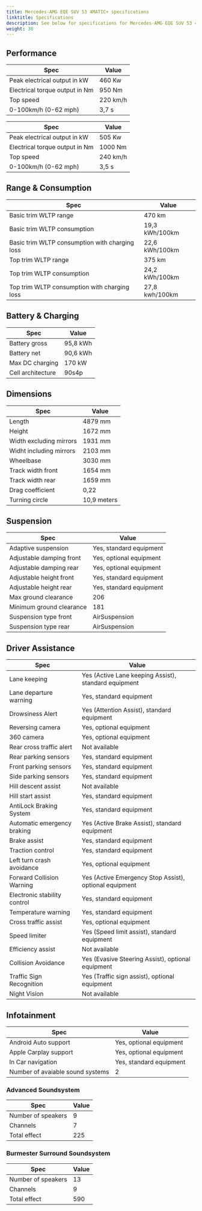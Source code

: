 ```yaml
---
title: Mercedes-AMG EQE SUV 53 4MATIC+ specifications
linktitle: Specifications
description: See below for specifications for Mercedes-AMG EQE SUV 53 4MATIC+
weight: 30
---
```


## Performance

|Spec|Value|
|----|-----|
|Peak electrical output in kW|460 Kw|
|Electrical torque output in Nm|950 Nm|
|Top speed|220 km/h|
|0-100km/h (0-62 mph)|3,7 s|


|Spec|Value|
|----|-----|
|Peak electrical output in kW|505 Kw|
|Electrical torque output in Nm|1000 Nm|
|Top speed|240 km/h|
|0-100km/h (0-62 mph)|3,5 s|



## Range & Consumption

|Spec|Value|
|----|-----|
|Basic trim WLTP range|470 km|
|Basic trim WLTP consumption|19,3 kWh/100km|
|Basic trim WLTP consumption with charging loss|22,6 kWh/100km|
|Top trim WLTP range|375 km|
|Top trim WLTP consumption|24,2 kWh/100km|
|Top trim WLTP consumption with charging loss|27,8 kwh/100km|



## Battery & Charging

|Spec|Value|
|----|-----|
|Battery gross|95,8 kWh|
|Battery net|90,6 kWh|
|Max DC charging|170 kW|
|Cell architecture|90s4p|



## Dimensions

|Spec|Value|
|----|-----|
|Length|4879 mm|
|Height|1672 mm|
|Width excluding mirrors|1931 mm|
|Widht including mirrors|2103 mm|
|Wheelbase|3030 mm|
|Track width front|1654 mm|
|Track width rear|1659 mm|
|Drag coefficient|0,22|
|Turning circle|10,9 meters|

## Suspension

|Spec|Value|
|----|-----|
|Adaptive suspension|Yes, standard equipment|
|Adjustable damping front|Yes, optional equipment|
|Adjustable damping rear|Yes, optional equipment|
|Adjustable height front|Yes, standard equipment|
|Adjustable height rear|Yes, standard equipment|
|Max ground clearance|206|
|Minimum ground clearance|181|
|Suspension type front|AirSuspension|
|Suspension type rear|AirSuspension|

## Driver Assistance

|Spec|Value|
|----|-----|
|Lane keeping|Yes (Active Lane keeping Assist), standard equipment|
|Lane departure warning|Yes, standard equipment|
|Drowsiness Alert|Yes (Attention Assist), standard equipment|
|Reversing camera|Yes, optional equipment|
|360 camera|Yes, optional equipment|
|Rear cross traffic alert|Not available|
|Rear parking sensors|Yes, standard equipment|
|Front parking sensors|Yes, standard equipment|
|Side parking sensors|Yes, standard equipment|
|Hill descent assist|Not available|
|Hill start assist|Yes, standard equipment|
|AntiLock Braking System|Yes, standard equipment|
|Automatic emergency braking|Yes (Active Brake Assist), standard equipment|
|Brake assist|Yes, standard equipment|
|Traction control|Yes, standard equipment|
|Left turn crash avoidance|Yes, optional equipment|
|Forward Collision Warning|Yes (Active Emergency Stop Assist), optional equipment|
|Electronic stability control|Yes, standard equipment|
|Temperature warning|Yes, standard equipment|
|Cross traffic assist|Yes, optional equipment|
|Speed limiter|Yes (Speed limit assist), standard equipment|
|Efficiency assist|Not available|
|Collision Avoidance|Yes (Evasive Steering Assist), optional equipment|
|Traffic Sign Recognition|Yes (Traffic sign assist), optional equipment|
|Night Vision|Not available|

## Infotainment

|Spec|Value|
|----|-----|
|Android Auto support|Yes, optional equipment|
|Apple Carplay support|Yes, optional equipment|
|In Car navigation|Yes, standard equipment|
|Number of avaiable sound systems|2|

### Advanced Soundsystem

|Spec|Value|
|----|-----|
|Number of speakers|9|
|Channels|7|
|Total effect|225|

### Burmester Surround Soundsystem

|Spec|Value|
|----|-----|
|Number of speakers|13|
|Channels|9|
|Total effect|590|

